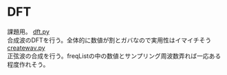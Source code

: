 # DFT

課題用。
[dft.py](https://github.com/Yukikazari/DFT/blob/master/dft.py)  
合成波のDFTを行う。全体的に数値が割とガバなので実用性はイマイチそう  
[createwav.py](https://github.com/Yukikazari/DFT/blob/master/createwav.py)  
正弦波の合成を行う。freqListの中の数値とサンプリング周波数弄れば一応ある程度作れそう。  
